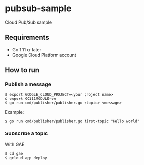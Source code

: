 # pubsub-sample

Cloud Pub/Sub sample

## Requirements

- Go 1.11 or later
- Google Cloud Platform account

## How to run

### Publish a message

```shell
$ export GOOGLE_CLOUD_PROJECT=<your project name>
$ export GO111MODULE=on
$ go run cmd/publisher/publisher.go <topic> <message>
```

Example:

```shell
$ go run cmd/publisher/publisher.go first-topic "Hello world"
```

### Subscribe a topic

With GAE

```shell
$ cd gae
$ gcloud app deploy
```
